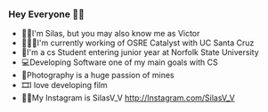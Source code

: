 ### Hey Everyone 👋🏾

- 🕴🏾I'm Silas, but you may also know me as Victor
- 🏄🏾‍♂️I'm currently working of OSRE Catalyst with UC Santa Cruz
- 🔰I'm a cs Student entering junior year at Norfolk State University
- 💻Developing Software one of my main goals with CS
- 📸Photography is a huge passion of mines
- 🎞️I love developing film
- 🤳🏾My Instagram is SilasV_V http://Instagram.com/SilasV_V
<!--
**SilasVM/SilasVM** is a ✨ _special_ ✨ repository because its `README.md` (this file) appears on your GitHub profile.

Here are some ideas to get you started:

- 🔭 I’m currently working on ...
- 🌱 I’m currently learning ...
- 👯 I’m looking to collaborate on ...
- 🤔 I’m looking for help with ...
- 💬 Ask me about ...
- 📫 How to reach me: ...
- 😄 Pronouns: ...
- ⚡ Fun fact: ...
-->
